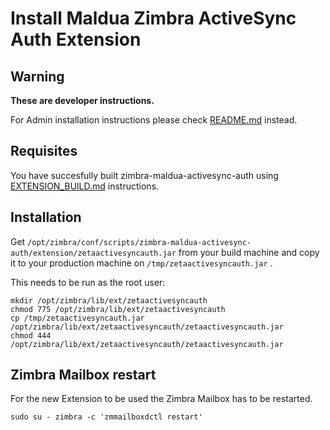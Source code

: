 # Install Maldua Zimbra ActiveSync Auth Extension

## Warning

**These are developer instructions.**

For Admin installation instructions please check [README.md](README.md) instead.

## Requisites

You have succesfully built zimbra-maldua-activesync-auth using [EXTENSION_BUILD.md](EXTENSION_BUILD.md) instructions.

## Installation

Get `/opt/zimbra/conf/scripts/zimbra-maldua-activesync-auth/extension/zetaactivesyncauth.jar` from your build machine and copy it to your production machine on `/tmp/zetaactivesyncauth.jar` .

This needs to be run as the root user:

```
mkdir /opt/zimbra/lib/ext/zetaactivesyncauth
chmod 775 /opt/zimbra/lib/ext/zetaactivesyncauth
cp /tmp/zetaactivesyncauth.jar /opt/zimbra/lib/ext/zetaactivesyncauth/zetaactivesyncauth.jar
chmod 444 /opt/zimbra/lib/ext/zetaactivesyncauth/zetaactivesyncauth.jar
```

## Zimbra Mailbox restart

For the new Extension to be used the Zimbra Mailbox has to be restarted.

```
sudo su - zimbra -c 'zmmailboxdctl restart'
```
